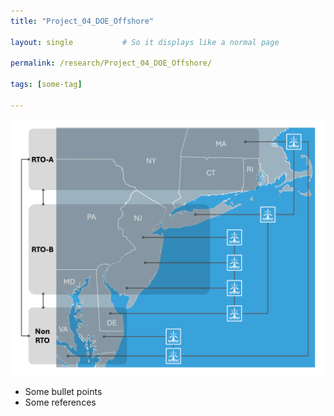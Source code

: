 ```yaml
---
title: "Project_04_DOE_Offshore"

layout: single           # So it displays like a normal page

permalink: /research/Project_04_DOE_Offshore/ 

tags: [some-tag]

---
```

![An Example GIF](/assets/images/Project_04_Fig01_Title.gif)

- Some bullet points
- Some references
